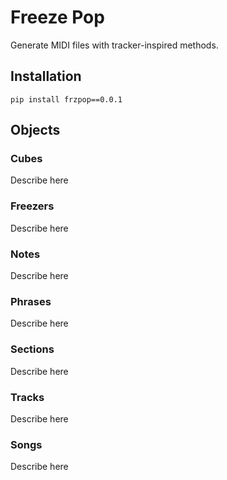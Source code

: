# Freeze Pop
Generate MIDI files with tracker-inspired methods.

## Installation

```
pip install frzpop==0.0.1
```

## Objects

### Cubes
Describe here

### Freezers
Describe here

### Notes
Describe here

### Phrases
Describe here

### Sections
Describe here

### Tracks
Describe here

### Songs
Describe here
